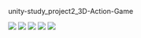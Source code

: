 unity-study_project2_3D-Action-Game

![](https://i.imgur.com/0F3qsDU.jpg)
![](https://i.imgur.com/rp8Gja7.jpg)
![](https://i.imgur.com/2MusAVm.jpg)
![](https://i.imgur.com/fikC2uO.jpg)
![](https://i.imgur.com/DS6JPv7.jpg)


